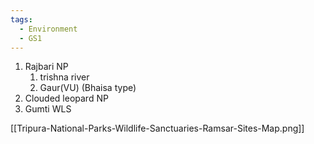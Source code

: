 ```yaml
---
tags:
  - Environment
  - GS1
---
```

1. Rajbari NP
	1. trishna river
	2. Gaur(VU) (Bhaisa type)
2. Clouded leopard NP
3. Gumti WLS

[[Tripura-National-Parks-Wildlife-Sanctuaries-Ramsar-Sites-Map.png]]
